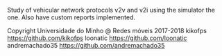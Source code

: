 Study of vehicular network protocols
v2v and v2i 
using the simulator the one.
Also have custom reports implemented.

Copyright 
Universidade do Minho @ Redes móveis 2017-2018
kikofps https://github.com/kikofps
loonatic https://github.com/loonatic
andremachado35 https://github.com/andremachado35
